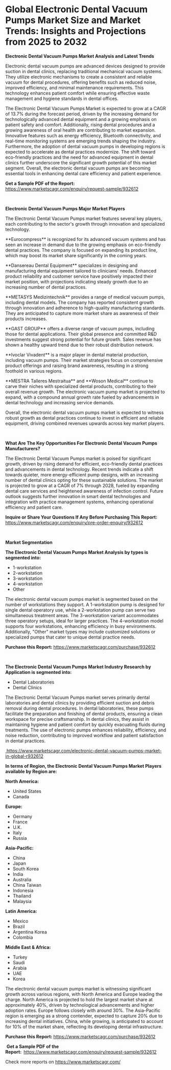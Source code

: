 <p><h1>Global Electronic Dental Vacuum Pumps Market Size and Market Trends: Insights and Projections from 2025 to 2032</h1></p><p><strong>Electronic Dental Vacuum Pumps Market Analysis and Latest Trends</strong></p>
<p><p>Electronic dental vacuum pumps are advanced devices designed to provide suction in dental clinics, replacing traditional mechanical vacuum systems. They utilize electronic mechanisms to create a consistent and reliable vacuum for dental procedures, offering benefits such as reduced noise, improved efficiency, and minimal maintenance requirements. This technology enhances patient comfort while ensuring effective waste management and hygiene standards in dental offices.</p><p>The Electronic Dental Vacuum Pumps Market is expected to grow at a CAGR of 13.7% during the forecast period, driven by the increasing demand for technologically advanced dental equipment and a growing emphasis on patient safety and comfort. Additionally, rising dental procedures and a growing awareness of oral health are contributing to market expansion. Innovative features such as energy efficiency, Bluetooth connectivity, and real-time monitoring systems are emerging trends shaping the industry. Furthermore, the adoption of dental vacuum pumps in developing regions is expected to accelerate as dental practices modernize. The shift toward eco-friendly practices and the need for advanced equipment in dental clinics further underscore the significant growth potential of this market segment. Overall, the electronic dental vacuum pumps are becoming essential tools in enhancing dental care efficiency and patient experience.</p></p>
<p><strong>Get a Sample PDF of the Report:&nbsp;</strong> <a href="https://www.marketscagr.com/enquiry/request-sample/932612?utm_campaign=2460&utm_medium=2&utm_source=Github&utm_content=ia&utm_term=21032025&utm_id=electronic-dental-vacuum-pumps">https://www.marketscagr.com/enquiry/request-sample/932612</a></p>
<p>&nbsp;</p>
<p><strong>Electronic Dental Vacuum Pumps Major Market Players</strong></p>
<p><p>The Electronic Dental Vacuum Pumps market features several key players, each contributing to the sector's growth through innovation and specialized technology. </p><p>**Eurocompress** is recognized for its advanced vacuum systems and has seen an increase in demand due to the growing emphasis on eco-friendly dental practices. The company is focused on expanding its product line, which may boost its market share significantly in the coming years.</p><p>**Dansereau Dental Equipment** specializes in designing and manufacturing dental equipment tailored to clinicians' needs. Enhanced product reliability and customer service have positively impacted their market position, with projections indicating steady growth due to an increasing number of dental practices.</p><p>**METASYS Medizintechnik** provides a range of medical vacuum pumps, including dental models. The company has reported consistent growth through innovation and adherence to high-quality manufacturing standards. They are anticipated to capture more market share as awareness of their products increases.</p><p>**GAST GROUP** offers a diverse range of vacuum pumps, including those for dental applications. Their global presence and committed R&D investments suggest strong potential for future growth. Sales revenue has shown a healthy upward trend due to their robust distribution network.</p><p>**Ivoclar Vivadent** is a major player in dental material production, including vacuum pumps. Their market strategies focus on comprehensive product offerings and raising brand awareness, resulting in a strong foothold in various regions.</p><p>**MESTRA Talleres Mestraitua** and **Woson Medical** continue to carve their niches with specialized dental products, contributing to their overall revenue growth. The electronic vacuum pump market is projected to expand, with a compound annual growth rate fueled by advancements in dental technology and increasing service demands.</p><p>Overall, the electronic dental vacuum pumps market is expected to witness robust growth as dental practices continue to invest in efficient and reliable equipment, driving combined revenues upwards across key market players.</p></p>
<p>&nbsp;</p>
<p><strong>What Are The Key Opportunities For Electronic Dental Vacuum Pumps Manufacturers?</strong></p>
<p><p>The Electronic Dental Vacuum Pumps market is poised for significant growth, driven by rising demand for efficient, eco-friendly dental practices and advancements in dental technology. Recent trends indicate a shift towards quieter, more energy-efficient pump designs, with an increasing number of dental clinics opting for these sustainable solutions. The market is projected to grow at a CAGR of 7% through 2028, fueled by expanding dental care services and heightened awareness of infection control. Future outlook suggests further innovation in smart dental technologies and integration with practice management systems, enhancing operational efficiency and patient care.</p></p>
<p><strong>Inquire or Share Your Questions If Any Before Purchasing This Report:</strong> <a href="https://www.marketscagr.com/enquiry/pre-order-enquiry/932612?utm_campaign=2460&utm_medium=2&utm_source=Github&utm_content=ia&utm_term=21032025&utm_id=electronic-dental-vacuum-pumps">https://www.marketscagr.com/enquiry/pre-order-enquiry/932612</a></p>
<p>&nbsp;</p>
<p><strong>Market Segmentation</strong></p>
<p><strong>The Electronic Dental Vacuum Pumps Market Analysis by types is segmented into:</strong></p>
<p><ul><li>1-workstation</li><li>2-workstation</li><li>3-workstation</li><li>4-workstation</li><li>Other</li></ul></p>
<p><p>The electronic dental vacuum pumps market is segmented based on the number of workstations they support. A 1-workstation pump is designed for single dental operatory use, while a 2-workstation pump can serve two simultaneous treatment areas. The 3-workstation variant accommodates three operatory setups, ideal for larger practices. The 4-workstation model supports four workstations, enhancing efficiency in busy environments. Additionally, "Other" market types may include customized solutions or specialized pumps that cater to unique dental practice needs.</p></p>
<p><strong>Purchase this Report:&nbsp;</strong><a href="https://www.marketscagr.com/purchase/932612?utm_campaign=2460&utm_medium=2&utm_source=Github&utm_content=ia&utm_term=21032025&utm_id=electronic-dental-vacuum-pumps">https://www.marketscagr.com/purchase/932612</a></p>
<p>&nbsp;</p>
<p><strong>The Electronic Dental Vacuum Pumps Market Industry Research by Application is segmented into:</strong></p>
<p><ul><li>Dental Laboratories</li><li>Dental Clinics</li></ul></p>
<p><p>The Electronic Dental Vacuum Pumps market serves primarily dental laboratories and dental clinics by providing efficient suction and debris removal during dental procedures. In dental laboratories, these pumps facilitate the preparation and finishing of dental products, ensuring a clean workspace for precise craftsmanship. In dental clinics, they assist in maintaining hygiene and patient comfort by quickly evacuating fluids during treatments. The use of electronic pumps enhances reliability, efficiency, and noise reduction, contributing to improved workflow and patient satisfaction in dental practices.</p></p>
<p><a href="https://www.marketscagr.com/electronic-dental-vacuum-pumps-market-in-global-r932612?utm_campaign=2460&utm_medium=2&utm_source=Github&utm_content=ia&utm_term=21032025&utm_id=electronic-dental-vacuum-pumps">&nbsp;https://www.marketscagr.com/electronic-dental-vacuum-pumps-market-in-global-r932612</a></p>
<p><strong>In terms of Region, the Electronic Dental Vacuum Pumps Market Players available by Region are:</strong></p>
<p>
    <p> <strong> North America: </strong>
        <ul>
            <li>United States</li>
            <li>Canada</li>
        </ul>
        </p> 
    <p> <strong> Europe: </strong>
        <ul>
            <li>Germany</li>
            <li>France</li>
            <li>U.K.</li>
            <li>Italy</li>
            <li>Russia</li>
        </ul>
        </p> 
    <p> <strong> Asia-Pacific: </strong>
        <ul>
            <li>China</li>
            <li>Japan</li>
            <li>South Korea</li>
            <li>India</li>
            <li>Australia</li>
            <li>China Taiwan</li>
            <li>Indonesia</li>
            <li>Thailand</li>
            <li>Malaysia</li>
        </ul>
        </p> 
    <p> <strong> Latin America: </strong>
        <ul>
            <li>Mexico</li>
            <li>Brazil</li>
            <li>Argentina Korea</li>
            <li>Colombia</li>
        </ul>
        </p> 
    <p> <strong> Middle East & Africa: </strong>
        <ul>
            <li>Turkey</li>
            <li>Saudi</li>
            <li>Arabia</li>
            <li>UAE</li>
            <li>Korea</li>
        </ul>
    </p>
    </p>
<p><p>The electronic dental vacuum pumps market is witnessing significant growth across various regions, with North America and Europe leading the charge. North America is projected to hold the largest market share at approximately 40%, driven by technological advancements and higher adoption rates. Europe follows closely with around 30%. The Asia-Pacific region is emerging as a strong contender, expected to capture 20% due to increasing dental initiatives. China, while growing, is anticipated to account for 10% of the market share, reflecting its developing dental infrastructure.</p></p>
<p><strong>Purchase this Report: </strong><a href="https://www.marketscagr.com/purchase/932612?utm_campaign=2460&utm_medium=2&utm_source=Github&utm_content=ia&utm_term=21032025&utm_id=electronic-dental-vacuum-pumps">https://www.marketscagr.com/purchase/932612</a></p>
<p>&nbsp;<strong>Get a Sample PDF of the Report:&nbsp;&nbsp;</strong><a href="https://www.marketscagr.com/enquiry/request-sample/932612?utm_campaign=2460&utm_medium=2&utm_source=Github&utm_content=ia&utm_term=21032025&utm_id=electronic-dental-vacuum-pumps">https://www.marketscagr.com/enquiry/request-sample/932612</a></p>
<p><strong></strong></p>
<p>Check more reports on <a href="https://www.marketscagr.com/?utm_campaign=2460&utm_medium=2&utm_source=Github&utm_content=ia&utm_term=21032025&utm_id=electronic-dental-vacuum-pumps">https://www.marketscagr.com/</a></p>